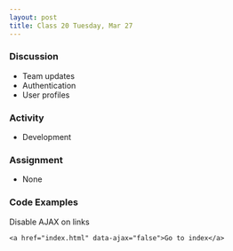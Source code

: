 ```yaml
---
layout: post
title: Class 20 Tuesday, Mar 27
---
```


### Discussion

* Team updates
* Authentication
* User profiles

### Activity

* Development

### Assignment

* None

### Code Examples ###

Disable AJAX on links

```<a href="index.html" data-ajax="false">Go to index</a>```
